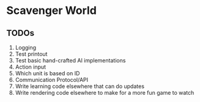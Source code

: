 # Scavenger World

## TODOs

1. Logging
1. Test printout
1. Test basic hand-crafted AI implementations
1. Action input 
  1. Which unit is based on ID
1. Communication Protocol/API
1. Write learning code elsewhere that can do updates
1. Write rendering code elsewhere to make for a more fun game to watch